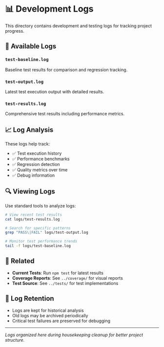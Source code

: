 # 📊 Development Logs

This directory contains development and testing logs for tracking project progress.

## 📁 Available Logs

### `test-baseline.log`
Baseline test results for comparison and regression tracking.

### `test-output.log`
Latest test execution output with detailed results.

### `test-results.log`
Comprehensive test results including performance metrics.

## 📈 Log Analysis

These logs help track:
- ✅ Test execution history
- ✅ Performance benchmarks
- ✅ Regression detection
- ✅ Quality metrics over time
- ✅ Debug information

## 🔍 Viewing Logs

Use standard tools to analyze logs:

```bash
# View recent test results
cat logs/test-results.log

# Search for specific patterns
grep "PASS\|FAIL" logs/test-output.log

# Monitor test performance trends
tail -f logs/test-baseline.log
```

## 🔗 Related

- **Current Tests**: Run `npm test` for latest results
- **Coverage Reports**: See `../coverage/` for visual reports
- **Test Source**: See `../tests/` for test implementations

## 📝 Log Retention

- Logs are kept for historical analysis
- Old logs may be archived periodically
- Critical test failures are preserved for debugging

---

*Logs organized here during housekeeping cleanup for better project structure.*
